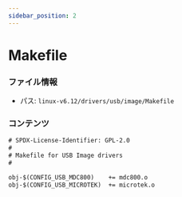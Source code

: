 ```yaml
---
sidebar_position: 2
---
```

# Makefile

### ファイル情報

- パス: `linux-v6.12/drivers/usb/image/Makefile`

### コンテンツ

```txt
# SPDX-License-Identifier: GPL-2.0
#
# Makefile for USB Image drivers
#

obj-$(CONFIG_USB_MDC800)	+= mdc800.o
obj-$(CONFIG_USB_MICROTEK)	+= microtek.o

```
